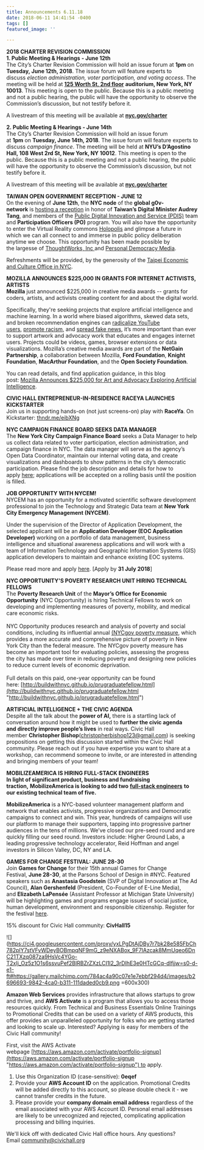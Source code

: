 ```yaml
---
title: Announcements 6.11.18
date: 2018-06-11 14:41:54 -0400
tags: []
featured_image: ''

---
```

**2018 CHARTER REVISION COMMISSION**  
**1. Public Meeting & Hearings** **- June 12th ​**  
The City’s Charter Revision Commission will hold an issue forum at **1pm** on **Tuesday, June 12th, 2018**. The issue forum will feature experts to discuss _election administration, voter participation, and voting access_. The meeting will be held at [**125 Worth St, 2nd floor**](https://maps.google.com/?q=125+Worth+St,+2nd+floor&entry=gmail&source=g&mc_cid=30246983cb&mc_eid=\[UNIQID\]) **auditorium, New York, NY 10013**. This meeting is open to the public. Because this is a public meeting and not a public hearing, the public will have the opportunity to observe the Commission’s discussion, but not testify before it.  
  
A livestream of this meeting will be available at [**nyc.gov/charter**](http://nyc.gov/charter?mc_cid=30246983cb&mc_eid=\[UNIQID\])  
  
**2. Public Meeting & Hearings​ - June 14th**   
The City’s Charter Revision Commission will hold an issue forum at **1pm** on **Tuesday, June 14th, 2018**. The issue forum will feature experts to discuss _campaign finance_. The meeting will be held at **NYU’s D’Agostino Hall, 108 West 2rd St, New York, NY 10012**. This meeting is open to the public. Because this is a public meeting and not a public hearing, the public will have the opportunity to observe the Commission’s discussion, but not testify before it.  
  
A livestream of this meeting will be available at [**nyc.gov/charter**](http://nyc.gov/charter?mc_cid=30246983cb&mc_eid=\[UNIQID\])  
  
**TAIWAN OPEN GOVERNMENT RECEPTION - JUNE 12**  
On the evening of **June 12th**, the **NYC node** of the **global g0v-network** is [hosting a reception](https://www.eventbrite.com/e/taiwan-open-government-reception-tickets-46472831490?mc_cid=30246983cb&mc_eid=\[UNIQID\]) in honor of **Taiwan’s Digital Minister Audrey Tang**, and members of the [Public Digital Innovation and Service (PDIS)](https://pdis.nat.gov.tw/?mc_cid=30246983cb&mc_eid=\[UNIQID\]) team and **Participation Officers (PO)** program. You will also have the opportunity to enter the Virtual Reality commons [Holopolis](http://holopolis.pdis.tw/?mc_cid=30246983cb&mc_eid=\[UNIQID\]) and glimpse a future in which we can all connect to and immerse in public policy deliberation anytime we choose. This opportunity has been made possible by the largesse of [ThoughtWorks, Inc ](https://www.thoughtworks.com/?mc_cid=30246983cb&mc_eid=\[UNIQID\])and [Personal Democracy Media](https://personaldemocracy.com/static-content/about-personal-democracy-media?mc_cid=30246983cb&mc_eid=\[UNIQID\]).  
  
Refreshments will be provided, by the generosity of the [Taipei Economic and Culture Office in NYC](https://www.roc-taiwan.org/usnyc_en/index.html?mc_cid=30246983cb&mc_eid=\[UNIQID\]).  
  
**MOZILLA ANNOUNCES $225,000 IN GRANTS FOR INTERNET ACTIVISTS, ARTISTS**  
**Mozilla** just announced $225,000 in creative media awards -- grants for coders, artists, and activists creating content for and about the digital world.  
  
Specifically, they're seeking projects that explore artificial intelligence and machine learning. In a world where biased algorithms, skewed data sets, and broken recommendation engines can [radicalize YouTube users](https://www.nytimes.com/2018/03/10/opinion/sunday/youtube-politics-radical.html?mc_cid=30246983cb&mc_eid=\[UNIQID\]), [promote racism](https://www.theatlantic.com/technology/archive/2016/04/the-underlying-bias-of-facial-recognition-systems/476991/?mc_cid=30246983cb&mc_eid=\[UNIQID\]), and [spread fake news](https://www.theguardian.com/us-news/2017/nov/06/google-youtube-texas-shooting-fake-news?mc_cid=30246983cb&mc_eid=\[UNIQID\]), it’s more important than ever to support artwork and advocacy work that educates and engages internet users. Projects could be videos, games, browser extensions or data visualizations. Mozilla’s creative media awards are part of the **NetGain Partnership**, a collaboration between Mozilla, **Ford Foundation**, **Knight Foundation**, **MacArthur Foundation**, and the **Open Society Foundation**.

You can read details, and find application guidance, in this blog post: [Mozilla Announces $225,000 for Art and Advocacy Exploring Artificial Intelligence](https://blog.mozilla.org/blog/2018/06/04/mozilla-announces-225000-for-art-and-advocacy-exploring-artificial-intelligence/?mc_cid=30246983cb&mc_eid=\[UNIQID\]).  
  
**CIVIC HALL ENTREPRENEUR-IN-RESIDENCE RACEYA LAUNCHES KICKSTARTER**  
Join us in supporting hands-on (not just screens-on) play with **RaceYa**. On Kickstarter: [thndr.me/eibXNg](http://thndr.me/eibXNg?mc_cid=30246983cb&mc_eid=\[UNIQID\])  
  
**NYC CAMPAIGN FINANCE BOARD SEEKS DATA MANAGER**  
The **New York City Campaign Finance Board** seeks a Data Manager to help us collect data related to voter participation, election administration, and campaign finance in NYC. The data manager will serve as the agency’s Open Data Coordinator, maintain our internal voting data, and create visualizations and dashboards to show patterns in the city’s democratic participation. Please find the job description and details for how to apply [here](http://www.nyccfb.info/about/careers/career-opportunities/public-affairs/?mc_cid=30246983cb&mc_eid=\[UNIQID\]); applications will be accepted on a rolling basis until the position is filled.  
  
**JOB OPPORTUNITY WITH NYCEM!**  
NYCEM has an opportunity for a motivated scientific software development professional to join the Technology and Strategic Data team at **New York City Emergency Management (NYCEM)**.   
  
Under the supervision of the Director of Application Development, the selected applicant will be an **Application Developer (EOC Application Developer)** working on a portfolio of data management, business intelligence and situational awareness applications and will work with a team of Information Technology and Geographic Information Systems (GIS) application developers to maintain and enhance existing EOC systems.   
  
Please read more and apply [here](https://a127-jobs.nyc.gov/psc/nycjobs/EMPLOYEE/HRMS/c/HRS_HRAM.HRS_APP_SCHJOB.GBL?Page=HRS_APP_JBPST&Action=U&FOCUS=Applicant&SiteId=1&JobOpeningId=335465&PostingSeq=1&mc_cid=30246983cb&mc_eid=\[UNIQID\]). \[Apply by **31 July 2018**\]  
  
**NYC OPPORTUNITY'S POVERTY RESEARCH UNIT HIRING TECHNICAL FELLOWS**  
The **Poverty Research Unit** of the **Mayor’s Office for Economic Opportunity** (NYC Opportunity) is hiring Technical Fellows to work on developing and implementing measures of poverty, mobility, and medical care economic risks.  
   
NYC Opportunity produces research and analysis of poverty and social conditions, including its influential annual [(NYCgov poverty measure](http://www1.nyc.gov/site/opportunity/poverty-in-nyc/poverty-measure.page?mc_cid=30246983cb&mc_eid=\[UNIQID\]), which provides a more accurate and comprehensive picture of poverty in New York City than the federal measure. The NYCgov poverty measure has become an important tool for evaluating policies, assessing the progress the city has made over time in reducing poverty and designing new policies to reduce current levels of economic deprivation.  
   
Full details on this paid, one-year opportunity can be found here: [http://buildwithnyc.github.io/prugraduatefellow.html](http://buildwithnyc.github.io/prugraduatefellow.html "http://buildwithnyc.github.io/prugraduatefellow.html")  
  
**ARTIFICIAL INTELLIGENCE + THE CIVIC AGENDA**  
Despite all the talk about the **power of AI,** there is a startling lack of conversation around how it might be used to **further the civic agenda and directly improve people’s lives** in real ways. Civic Hall member **Christopher Bishop**([christopherbishop123@gmail.com](mailto:christopherbishop123@gmail.com)) is seeking propositions on getting this discussion started within the Civic Hall community. Please reach out if you have expertise you want to share at a workshop, can recommend someone to invite, or are interested in attending and bringing members of your team!  
  
**MOBILIZEAMERICA IS HIRING FULL-STACK ENGINEERS**  
**In light of significant product, business and fundraising traction,** **MobilizeAmerica is looking to add two** [**full-stack engineers**](https://www.mobilizeamerica.io/jobs?mc_cid=30246983cb&mc_eid=\[UNIQID\]) **to our existing technical team of five.**  
  
**MobilizeAmerica** is a NYC-based volunteer management platform and network that enables activists, progressive organizations and Democratic campaigns to connect and win. This year, hundreds of campaigns will use our platform to manage their supporters, tapping into progressive partner audiences in the tens of millions. We’ve closed our pre-seed round and are quickly filling our seed round. Investors include: Higher Ground Labs, a leading progressive technology accelerator, Reid Hoffman and angel investors in Silicon Valley, DC, NY and LA.   
  
**GAMES FOR CHANGE FESTIVAL: JUNE 28-30**  
Join **Games for Change** for their 15th annual Games for Change Festival, **June 28-30**, at the Parsons School of Design in #NYC. Featured speakers such as **Anastasia Goodstein** (SVP of Digital Innovation at The Ad Council), **Alan Gershenfeld** (President, Co-Founder of E-Line Media), and **Elizabeth LaPensée** (Assistant Professor at Michigan State University) will be highlighting games and programs engage issues of social justice, human development, environment and responsible citizenship. Register for the festival [here](http://g4c18.eventbrite.com/?mc_cid=30246983cb&mc_eid=\[UNIQID\]).  
  
15% discount for Civic Hall community: **CivHall15**  
  
![](https://ci4.googleusercontent.com/proxy/yxLPgDtAjDBy7r7bk28e585FbCh782plY7stVFvWDeyBOBmpqNF9mG_z9eNXABox_9F7lAzcak8MmUqeo6DnC21TXzq087za9HsVc4YGo-T2xIj_Oz5z1O1s6ssvuPef2BlRBZrZXzLCI1l2_3rDIhE3e0HTcGCq-dlfjjw=s0-d-e1-ft#https://gallery.mailchimp.com/784ac4a90c07e1e7ebbf294d4/images/b2696693-9842-4ca0-b311-111daded0cb9.png =600x300)

**Amazon Web Services** provides infrastructure that allows startups to grow and thrive, and **AWS Activate** is a program that allows you to access those resources quickly. From Technical and Business Essentials Online Trainings to Promotional Credits that can be used on a variety of AWS products, this offer provides an unparalleled opportunity for folks who are getting started and looking to scale up. Interested? Applying is easy for members of the Civic Hall community!  
  
First, visit the AWS Activate webpage [https://aws.amazon.com/activate/portfolio-signup](https://aws.amazon.com/activate/portfolio-signup "https://aws.amazon.com/activate/portfolio-signup") to apply.

1. Use this Organization ID (case-sensitive): **0eqef**
2. Provide your **AWS Account ID** on the application. Promotional Credits will be added directly to this account, so please double check it - we cannot transfer credits in the future.
3. Please provide your **company domain email address** regardless of the email associated with your AWS Account ID. Personal email addresses are likely to be unrecognized and rejected, complicating application processing and billing inquiries.

We'll kick off with dedicated Civic Hall office hours. Any questions? Email [community@civichall.org](mailto:community@civichall.org)